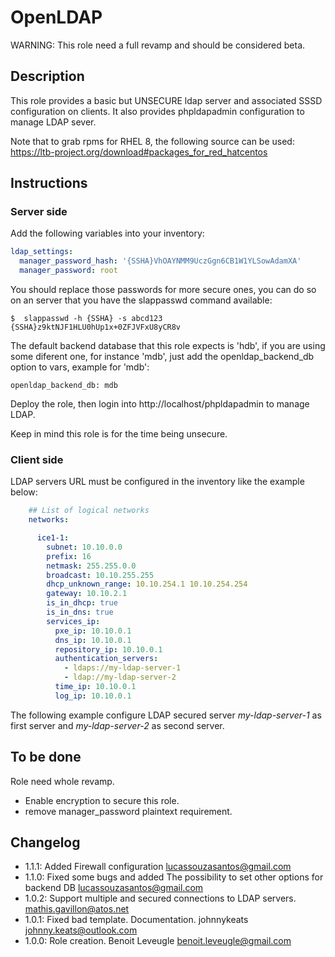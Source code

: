 # OpenLDAP

WARNING: This role need a full revamp and should be considered beta.

## Description

This role provides a basic but UNSECURE ldap server and associated SSSD
configuration on clients. It also provides phpldapadmin configuration to
manage LDAP sever.

Note that to grab rpms for RHEL 8, the following source can be used:
https://ltb-project.org/download#packages_for_red_hatcentos

## Instructions

### Server side

Add the following variables into your inventory:

```yaml
ldap_settings:
  manager_password_hash: '{SSHA}VhOAYNMM9UczGgn6CB1W1YLSowAdamXA'
  manager_password: root
```

You should replace those passwords for more secure ones, you can do so on an server that you have the slappasswd command available:

```
$  slappasswd -h {SSHA} -s abcd123
{SSHA}z9ktNJF1HLU0hUp1x+0ZFJVFxU8yCR8v
```

The default backend database that this role expects is 'hdb', if you are using some diferent one, for instance 'mdb', just add the openldap_backend_db option to vars, example for 'mdb':
```
openldap_backend_db: mdb
```

Deploy the role, then login into http://localhost/phpldapadmin to manage LDAP.

Keep in mind this role is for the time being unsecure.

### Client side

LDAP servers URL must be configured in the inventory like the example below:

```yaml
    ## List of logical networks
    networks:

      ice1-1:
        subnet: 10.10.0.0
        prefix: 16
        netmask: 255.255.0.0
        broadcast: 10.10.255.255
        dhcp_unknown_range: 10.10.254.1 10.10.254.254
        gateway: 10.10.2.1
        is_in_dhcp: true
        is_in_dns: true
        services_ip:
          pxe_ip: 10.10.0.1
          dns_ip: 10.10.0.1
          repository_ip: 10.10.0.1
          authentication_servers:
            - ldaps://my-ldap-server-1
            - ldap://my-ldap-server-2
          time_ip: 10.10.0.1
          log_ip: 10.10.0.1
```

The following example configure LDAP secured server *my-ldap-server-1* as first
server and *my-ldap-server-2* as second server.

## To be done

Role need whole revamp.
- Enable encryption to secure this role.
- remove manager_password plaintext requirement.

## Changelog

* 1.1.1: Added Firewall configuration <lucassouzasantos@gmail.com>
* 1.1.0: Fixed some bugs and added The possibility to set other options for backend DB <lucassouzasantos@gmail.com>
* 1.0.2: Support multiple and secured connections to LDAP servers. <mathis.gavillon@atos.net>
* 1.0.1: Fixed bad template. Documentation. johnnykeats <johnny.keats@outlook.com>
* 1.0.0: Role creation. Benoit Leveugle <benoit.leveugle@gmail.com>
